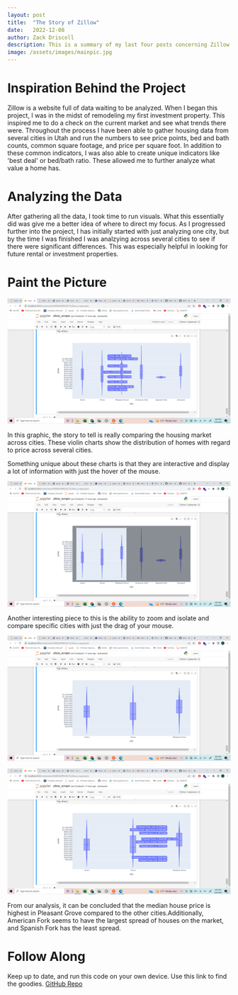 ```yaml
---
layout: post
title:  "The Story of Zillow"
date:   2022-12-08
author: Zack Driscoll
description: This is a summary of my last four posts concerning Zillow data and how it tells a describes the housing market.
image: /assets/images/mainpic.jpg
---
```



# Inspiration Behind the Project
Zillow is a website full of data waiting to be analyzed. When I began this project, I was in the midst of remodeling my first investment property. This inspired me to do a check on the current market and see what trends there were. Throughout the process I have been able to gather housing data from several cities in Utah and run the numbers to see price points, bed and bath counts, common square footage, and price per square foot. In addition to these common indicators, I was also able to create unique indicators like 'best deal' or bed/bath ratio. These allowed me to further analyze what value a home has. 

# Analyzing the Data
After gathering all the data, I took time to run visuals. What this essentially did was give me a better idea of where to direct my focus. As I progressed further into the project, I has initially started with just analyzing one city, but by the time I was finished I was analzying across several cities to see if there were significant differences. This was especially helpful in looking for future rental or investment properties.

# Paint the Picture
![propertypes](https://raw.githubusercontent.com/zadriscoll/stat386-projects/main/assets/images/propertypesmain.png)

In this graphic, the story to tell is really comparing the housing market across cities. These violin charts show the distribution of homes with regard to price across several cities.

Something unique about these charts is that they are interactive and display a lot of information with just the hover of the mouse.

![propertypes](https://raw.githubusercontent.com/zadriscoll/stat386-projects/main/assets/images/propertypesmain2.png)

Another interesting piece to this is the ability to zoom and isolate and compare specific cities with just the drag of your mouse.

![propertypes](https://raw.githubusercontent.com/zadriscoll/stat386-projects/main/assets/images/propertypesmain3.png)



![propertypes](https://raw.githubusercontent.com/zadriscoll/stat386-projects/main/assets/images/propertypesmain4.png)

From our analysis, it can be concluded that the median house price is highest in Pleasant Grove compared to the other cities.Additionally, American Fork seems to have the largest spread of houses on the market, and Spanish Fork has the least spread. 

# Follow Along
Keep up to date, and run this code on your own device. Use this link to find the goodies. [GitHub Repo](https://github.com/zadriscoll/zillow.git)

